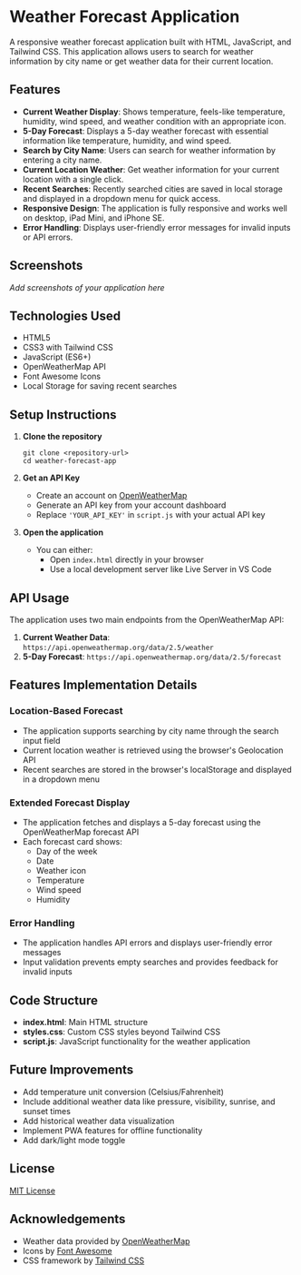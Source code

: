 # Weather Forecast Application

A responsive weather forecast application built with HTML, JavaScript, and Tailwind CSS. This application allows users to search for weather information by city name or get weather data for their current location.

## Features

- **Current Weather Display**: Shows temperature, feels-like temperature, humidity, wind speed, and weather condition with an appropriate icon.
- **5-Day Forecast**: Displays a 5-day weather forecast with essential information like temperature, humidity, and wind speed.
- **Search by City Name**: Users can search for weather information by entering a city name.
- **Current Location Weather**: Get weather information for your current location with a single click.
- **Recent Searches**: Recently searched cities are saved in local storage and displayed in a dropdown menu for quick access.
- **Responsive Design**: The application is fully responsive and works well on desktop, iPad Mini, and iPhone SE.
- **Error Handling**: Displays user-friendly error messages for invalid inputs or API errors.

## Screenshots

*Add screenshots of your application here*

## Technologies Used

- HTML5
- CSS3 with Tailwind CSS
- JavaScript (ES6+)
- OpenWeatherMap API
- Font Awesome Icons
- Local Storage for saving recent searches

## Setup Instructions

1. **Clone the repository**
   ```
   git clone <repository-url>
   cd weather-forecast-app
   ```

2. **Get an API Key**
   - Create an account on [OpenWeatherMap](https://openweathermap.org/)
   - Generate an API key from your account dashboard
   - Replace `'YOUR_API_KEY'` in `script.js` with your actual API key

3. **Open the application**
   - You can either:
     - Open `index.html` directly in your browser
     - Use a local development server like Live Server in VS Code

## API Usage

The application uses two main endpoints from the OpenWeatherMap API:

1. **Current Weather Data**: `https://api.openweathermap.org/data/2.5/weather`
2. **5-Day Forecast**: `https://api.openweathermap.org/data/2.5/forecast`

## Features Implementation Details

### Location-Based Forecast
- The application supports searching by city name through the search input field
- Current location weather is retrieved using the browser's Geolocation API
- Recent searches are stored in the browser's localStorage and displayed in a dropdown menu

### Extended Forecast Display
- The application fetches and displays a 5-day forecast using the OpenWeatherMap forecast API
- Each forecast card shows:
  - Day of the week
  - Date
  - Weather icon
  - Temperature
  - Wind speed
  - Humidity

### Error Handling
- The application handles API errors and displays user-friendly error messages
- Input validation prevents empty searches and provides feedback for invalid inputs

## Code Structure

- **index.html**: Main HTML structure
- **styles.css**: Custom CSS styles beyond Tailwind CSS
- **script.js**: JavaScript functionality for the weather application

## Future Improvements

- Add temperature unit conversion (Celsius/Fahrenheit)
- Include additional weather data like pressure, visibility, sunrise, and sunset times
- Add historical weather data visualization
- Implement PWA features for offline functionality
- Add dark/light mode toggle

## License

[MIT License](LICENSE)

## Acknowledgements

- Weather data provided by [OpenWeatherMap](https://openweathermap.org/)
- Icons by [Font Awesome](https://fontawesome.com/)
- CSS framework by [Tailwind CSS](https://tailwindcss.com/) 